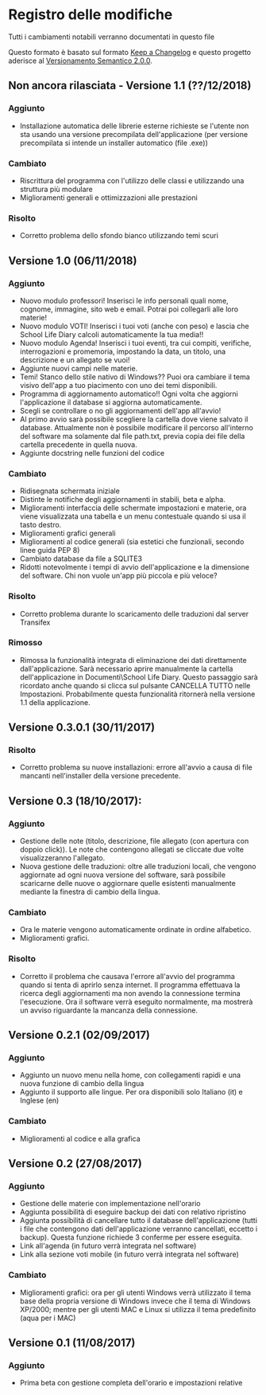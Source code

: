 # Registro delle modifiche
Tutti i cambiamenti notabili verranno documentati in questo file

Questo formato è basato sul formato [Keep a Changelog](http://keepachangelog.com/en/1.0.0/) e questo progetto aderisce al [Versionamento Semantico 2.0.0](https://semver.org/lang/it/).

## Non ancora rilasciata - Versione 1.1 (??/12/2018)
### Aggiunto
- Installazione automatica delle librerie esterne richieste se l'utente non sta usando una versione precompilata dell'applicazione (per versione precompilata si intende un installer automatico (file .exe))

### Cambiato
- Riscrittura del programma con l'utilizzo delle classi e utilizzando una struttura più modulare
- Miglioramenti generali e ottimizzazioni alle prestazioni

### Risolto
- Corretto problema dello sfondo bianco utilizzando temi scuri

## Versione 1.0 (06/11/2018)

### Aggiunto

- Nuovo modulo professori! Inserisci le info personali quali nome, cognome, immagine, sito web e email. Potrai poi collegarli alle loro materie!
- Nuovo modulo VOTI! Inserisci i tuoi voti (anche con peso) e lascia che School Life Diary calcoli automaticamente la tua media!!
- Nuovo modulo Agenda! Inserisci i tuoi eventi, tra cui compiti, verifiche, interrogazioni e promemoria, impostando la data, un titolo, una descrizione e un allegato se vuoi!
- Aggiunte nuovi campi nelle materie.
- Temi! Stanco dello stile nativo di Windows?? Puoi ora cambiare il tema visivo dell'app a tuo piacimento con uno dei temi disponibili.
- Programma di aggiornamento automatico!! Ogni volta che aggiorni l'applicazione il database si aggiorna automaticamente.
- Scegli se controllare o no gli aggiornamenti dell'app all'avvio!
- Al primo avvio sarà possibile scegliere la cartella dove viene salvato il database. Attualmente non è possibile modificare il percorso all'interno del software ma solamente dal file path.txt, previa copia dei file della cartella precedente in quella nuova.
- Aggiunte docstring nelle funzioni del codice

### Cambiato

- Ridisegnata schermata iniziale
- Distinte le notifiche degli aggiornamenti in stabili, beta e alpha.
- Miglioramenti interfaccia delle schermate impostazioni e materie, ora viene visualizzata una tabella e un menu contestuale quando si usa il tasto destro.
- Miglioramenti grafici generali
- Miglioramenti al codice generali (sia estetici che funzionali, secondo linee guida PEP 8)
- Cambiato database da file a SQLITE3
- Ridotti notevolmente i tempi di avvio dell'applicazione e la dimensione del software. Chi non vuole un'app più piccola e più veloce?

### Risolto

- Corretto problema durante lo scaricamento delle traduzioni dal server Transifex

### Rimosso

- Rimossa la funzionalità integrata di eliminazione dei dati direttamente dall'applicazione. Sarà necessario aprire manualmente la cartella dell'applicazione in Documenti\School Life Diary. Questo passaggio sarà ricordato anche quando si clicca sul pulsante CANCELLA TUTTO nelle Impostazioni. Probabilmente questa funzionalità ritornerà nella versione 1.1 della applicazione.


## Versione 0.3.0.1 (30/11/2017)

### Risolto
- Corretto problema su nuove installazioni: errore all'avvio a causa di file mancanti nell'installer della versione precedente.

## Versione 0.3 (18/10/2017):

### Aggiunto

- Gestione delle note (titolo, descrizione, file allegato (con apertura con doppio click)). Le note che contengono allegati se cliccate due volte visualizzeranno l'allegato.
- Nuova gestione delle traduzioni: oltre alle traduzioni locali, che vengono aggiornate ad ogni nuova versione del software, sarà possibile scaricarne delle nuove o aggiornare quelle esistenti manualmente mediante la finestra di cambio della lingua.

### Cambiato

- Ora le materie vengono automaticamente ordinate in ordine alfabetico.
- Miglioramenti grafici.

### Risolto

- Corretto il problema che causava l'errore all'avvio del programma quando si tenta di aprirlo senza internet. Il programma effettuava la ricerca degli aggiornamenti ma non avendo la connessione termina l'esecuzione. Ora il software verrà eseguito normalmente, ma mostrerà un avviso riguardante la mancanza della connessione.


## Versione 0.2.1 (02/09/2017)

### Aggiunto
- Aggiunto un nuovo menu nella home, con collegamenti rapidi e una nuova funzione di cambio della lingua
- Aggiunto il supporto alle lingue. Per ora disponibili solo Italiano (it) e Inglese (en)

### Cambiato
- Miglioramenti al codice e alla grafica


## Versione 0.2 (27/08/2017)

### Aggiunto
- Gestione delle materie con implementazione nell'orario
- Aggiunta possibilità di eseguire backup dei dati con relativo ripristino
- Aggiunta possibilità di cancellare tutto il database dell'applicazione (tutti i file che contengono dati dell'applicazione verranno cancellati, eccetto i backup). Questa funzione richiede 3 conferme per essere eseguita.
- Link all'agenda (in futuro verrà integrata nel software)
- Link alla sezione voti mobile (in futuro verrà integrata nel software)

### Cambiato
- Miglioramenti grafici: ora per gli utenti Windows verrà utilizzato il tema base della propria versione di Windows invece che il tema di Windows XP/2000; mentre per gli utenti MAC e Linux si utilizza il tema predefinito (aqua per i MAC)


## Versione 0.1 (11/08/2017)

### Aggiunto
- Prima beta con gestione completa dell'orario e impostazioni relative
